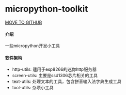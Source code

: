 # micropython-toolkit
[MOVE TO GITHUB](https://github.com/Dreagonmon/micropython-toolkit)

#### 介绍
一些micropython开发小工具

#### 软件架构
- http-utils: 适用于esp8266的迷你http服务器
- screen-utils: 主要是ssd1306芯片相关的工具
- text-utils: 处理文本的工具，包含拼音输入法字典生成工具
- tool-utils: 杂项小工具